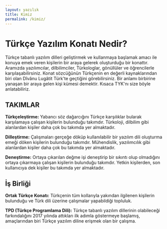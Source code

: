 ```yaml
---
layout: yazılık
title: Kimiz
permalink: /kimiz/
---
```


# Türkçe Yazılım Konatı Nedir?

Türkçe tabanlı yazılım dilleri geliştirmek ve kullanmaya başlamak amacı ile konuya emek veren kişilerin bir araya gelerek oluşturduğu bir konattır. Aramızda yazılımcılar, dilbilimciler, Türkologlar, gönüllüler ve öğrencilerle karşılaşabilirsiniz. Konat sözcüğünün Türkçenin en değerli kaynaklarından biri olan Dîvânu Lugâtit Türk'te geçtiğini görebilirsiniz. Bir anlamı birbirine yanaşan bir araya gelen kişi kümesi demektir. Kısaca TYK'nı size böyle anlatabiliriz.

## TAKIMLAR
**Türkçeleştirme:** Yabancı söz dağarcığını Türkçe karşılıklar bularak karşılamaya çalışan kişilerin bulunduğu takımdır. Türkoloji, dilbilim gibi alanlardan kişiler daha çok bu takımda yer almaktadır.

**Dilleştirme:** Çalışmaları gerçeğe döküp kullanılabilir bir yazılım dili oluşturma emeği döken kişilerin bulunduğu takımdır. Mühendislik, yazılımcılık gibi alanlardan kişiler daha çok bu takımda yer almaktadır.

**Deneştirme:** Ortaya çıkarılan değme işi deneştirip bir sıkıntı olup olmadığını ortaya çıkarmaya çalışan kişilerin bulunduğu takımdır. Yetkin kişilerden, son kullanıcıya dek kişiler bu takımda yer almaktadır.

## İş Birliği

**Ortak Türkçe Konatı:** Türkçenin tüm kollarıyla yakından ilgilenen kişilerin bulunduğu ve Türk dili üzerine çalışmalar yapabildiği topluluk.

**TPD (Türkçe Programlama Dili):** Türkçe tabanlı yazılım dillerinin olabileceği farkındalığını 2017 yılında attıkları ilk adımla göstermeye başlamış, amaçlarından biri Türkçe yazılım diline erişmek olan bir çalışma.


